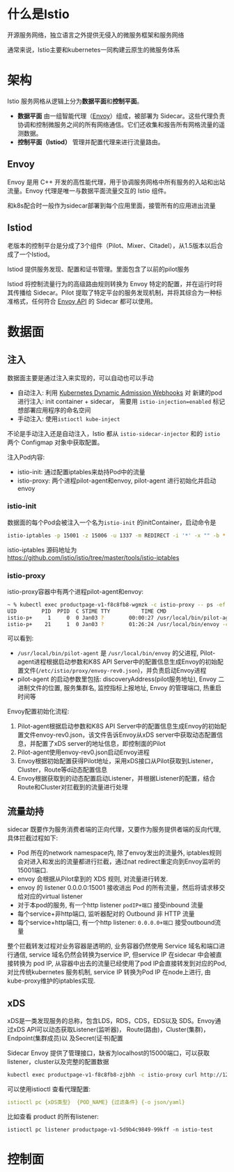# 什么是Istio

开源服务网络，独立语言之外提供无侵入的微服务框架和服务网络

通常来说，Istio主要和kubernetes一同构建云原生的微服务体系

# 架构

Istio 服务网格从逻辑上分为**数据平面**和**控制平面**。

- **数据平面** 由一组智能代理（[Envoy](https://www.envoyproxy.io/)）组成，被部署为 Sidecar。这些代理负责协调和控制微服务之间的所有网络通信。它们还收集和报告所有网格流量的遥测数据。
- **控制平面（Istiod）** 管理并配置代理来进行流量路由。

## Envoy

Envoy 是用 C++ 开发的高性能代理，用于协调服务网格中所有服务的入站和出站流量。Envoy 代理是唯一与数据平面流量交互的 Istio 组件。

和k8s配合时一般作为sidecar部署到每个应用里面，接管所有的应用进出流量

## Istiod

老版本的控制平台是分成了3个组件（Pilot、Mixer、Citadel），从1.5版本以后合成了一个Istiod。

Istiod 提供服务发现、配置和证书管理。里面包含了以前的pilot服务

Istiod 将控制流量行为的高级路由规则转换为 Envoy 特定的配置，并在运行时将其传播给 Sidecar。Pilot 提取了特定平台的服务发现机制，并将其综合为一种标准格式，任何符合 [Envoy API](https://www.envoyproxy.io/docs/envoy/latest/api/api) 的 Sidecar 都可以使用。

# 数据面

## 注入

数据面主要是通过注入来实现的，可以自动也可以手动

- 自动注入: 利用 [Kubernetes Dynamic Admission Webhooks](https://kubernetes.io/docs/reference/access-authn-authz/extensible-admission-controllers/) 对 新建的pod 进行注入: init container + sidecar， 需要用 `istio-injection=enabled` 标记想部署应用程序的命名空间
- 手动注入: 使用`istioctl kube-inject`

不论是手动注入还是自动注入，Istio 都从 `istio-sidecar-injector` 和的 `istio` 两个 Configmap 对象中获取配置。

注入Pod内容:

- istio-init: 通过配置iptables来劫持Pod中的流量
- istio-proxy: 两个进程pilot-agent和envoy, pilot-agent 进行初始化并启动envoy

### istio-init

数据面的每个Pod会被注入一个名为`istio-init` 的initContainer，启动命令是

```bash
istio-iptables -p 15001 -z 15006 -u 1337 -m REDIRECT -i '*' -x "" -b * -d "15090,15021,15020"
```

istio-iptables 源码地址为 https://github.com/istio/istio/tree/master/tools/istio-iptables

### istio-proxy

istio-proxy容器中有两个进程pilot-agent和envoy:

```bash
~ % kubectl exec productpage-v1-f8c8fb8-wgmzk -c istio-proxy -- ps -ef
UID        PID  PPID  C STIME TTY          TIME CMD
istio-p+     1     0  0 Jan03 ?        00:00:27 /usr/local/bin/pilot-agent proxy sidecar --configPath /etc/istio/proxy --binaryPath /usr/local/bin/envoy --serviceCluster productpage --drainDuration 45s --parentShutdownDuration 1m0s --discoveryAddress istio-pilot.istio-system:15007 --discoveryRefreshDelay 1s --zipkinAddress zipkin.istio-system:9411 --connectTimeout 10s --proxyAdminPort 15000 --controlPlaneAuthPolicy NONE
istio-p+    21     1  0 Jan03 ?        01:26:24 /usr/local/bin/envoy -c /etc/istio/proxy/envoy-rev0.json --restart-epoch 0 --drain-time-s 45 --parent-shutdown-time-s 60 --service-cluster productpage --service-node sidecar~172.18.3.12~productpage-v1-f8c8fb8-wgmzk.default~default.svc.cluster.local --max-obj-name-len 189 --allow-unknown-fields -l warn --v2-config-only
```

可以看到:

- `/usr/local/bin/pilot-agent` 是 `/usr/local/bin/envoy` 的父进程, Pilot-agent进程根据启动参数和K8S API Server中的配置信息生成Envoy的初始配置文件(`/etc/istio/proxy/envoy-rev0.json`)，并负责启动Envoy进程
- pilot-agent 的启动参数里包括: discoveryAddress(pilot服务地址), Envoy 二进制文件的位置, 服务集群名, 监控指标上报地址, Envoy 的管理端口, 热重启时间等

Envoy配置初始化流程:

1. Pilot-agent根据启动参数和K8S API Server中的配置信息生成Envoy的初始配置文件envoy-rev0.json，该文件告诉Envoy从xDS server中获取动态配置信息，并配置了xDS server的地址信息，即控制面的Pilot
2. Pilot-agent使用envoy-rev0.json启动Envoy进程
3. Envoy根据初始配置获得Pilot地址，采用xDS接口从Pilot获取到Listener，Cluster，Route等d动态配置信息
4. Envoy根据获取到的动态配置启动Listener，并根据Listener的配置，结合Route和Cluster对拦截到的流量进行处理

## 流量劫持

sidecar 既要作为服务消费者端的正向代理，又要作为服务提供者端的反向代理, 具体拦截过程如下:

- Pod 所在的network namespace内, 除了envoy发出的流量外, iptables规则会对进入和发出的流量都进行拦截，通过nat redirect重定向到Envoy监听的15001端口.
- envoy 会根据从Pilot拿到的 XDS 规则, 对流量进行转发.
- envoy 的 listener 0.0.0.0:15001 接收进出 Pod 的所有流量，然后将请求移交给对应的virtual listener
- 对于本pod的服务, 有一个http listener `podIP+端口` 接受inbound 流量
- 每个service+非http端口, 监听器配对的 Outbound 非 HTTP 流量
- 每个service+http端口, 有一个http listener: `0.0.0.0+端口` 接受outbound流量

整个拦截转发过程对业务容器是透明的, 业务容器仍然使用 Service 域名和端口进行通信, service 域名仍然会转换为service IP, 但service IP 在sidecar 中会被直接转换为 pod IP, 从容器中出去的流量已经使用了pod IP会直接转发到对应的Pod, 对比传统kubernetes 服务机制, service IP 转换为Pod IP 在node上进行, 由 kube-proxy维护的iptables实现.

## xDS

xDS是一类发现服务的总称，包含LDS，RDS，CDS，EDS以及 SDS。Envoy通过xDS API可以动态获取Listener(监听器)， Route(路由)，Cluster(集群)，Endpoint(集群成员)以 及Secret(证书)配置

Sidecar Envoy 提供了管理接口，缺省为localhost的15000端口，可以获取listener，cluster以及完整的配置数据

```bash
kubectl exec productpage-v1-f8c8fb8-zjbhh -c istio-proxy curl http://127.0.0.1:15000/help
```

可以使用istioctl 查看代理配置:

```yaml
istioctl pc {xDS类型}  {POD_NAME} {过滤条件} {-o json/yaml}
```

比如查看 product 的所有listener:

```
istioctl pc listener productpage-v1-5d9b4c9849-99kff -n istio-test
```

# 控制面

